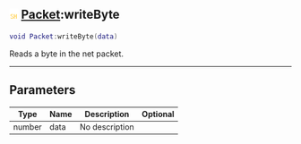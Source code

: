 ## ![shared](../../.gitbook/assets/shared.png) [Packet](https://iaswiki.rawr.dev/readme/packet):writeByte

```lua
void Packet:writeByte(data)
```

Reads a byte in the net packet.

------
## Parameters

| Type   | Name | Description | Optional |
| ------ | ---- | ----------- | -------: |
| number | data | No description |  |

